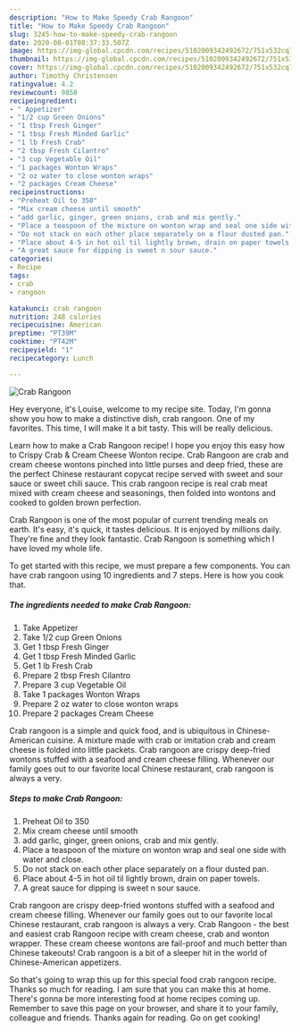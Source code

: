 ```yaml
---
description: "How to Make Speedy Crab Rangoon"
title: "How to Make Speedy Crab Rangoon"
slug: 3245-how-to-make-speedy-crab-rangoon
date: 2020-08-01T08:37:33.507Z
image: https://img-global.cpcdn.com/recipes/5102009342492672/751x532cq70/crab-rangoon-recipe-main-photo.jpg
thumbnail: https://img-global.cpcdn.com/recipes/5102009342492672/751x532cq70/crab-rangoon-recipe-main-photo.jpg
cover: https://img-global.cpcdn.com/recipes/5102009342492672/751x532cq70/crab-rangoon-recipe-main-photo.jpg
author: Timothy Christensen
ratingvalue: 4.2
reviewcount: 9858
recipeingredient:
- " Appetizer"
- "1/2 cup Green Onions"
- "1 tbsp Fresh Ginger"
- "1 tbsp Fresh Minded Garlic"
- "1 lb Fresh Crab"
- "2 tbsp Fresh Cilantro"
- "3 cup Vegetable Oil"
- "1 packages Wonton Wraps"
- "2 oz water to close wonton wraps"
- "2 packages Cream Cheese"
recipeinstructions:
- "Preheat Oil to 350"
- "Mix cream cheese until smooth"
- "add garlic, ginger, green onions, crab and mix gently."
- "Place a teaspoon of the mixture on wonton wrap and seal one side with water and close."
- "Do not stack on each other place separately on a flour dusted pan."
- "Place about 4-5 in hot oil til lightly brown, drain on paper towels."
- "A great sauce for dipping is sweet n sour sauce."
categories:
- Recipe
tags:
- crab
- rangoon

katakunci: crab rangoon 
nutrition: 248 calories
recipecuisine: American
preptime: "PT39M"
cooktime: "PT42M"
recipeyield: "1"
recipecategory: Lunch

---
```



![Crab Rangoon](https://img-global.cpcdn.com/recipes/5102009342492672/751x532cq70/crab-rangoon-recipe-main-photo.jpg)

Hey everyone, it's Louise, welcome to my recipe site. Today, I'm gonna show you how to make a distinctive dish, crab rangoon. One of my favorites. This time, I will make it a bit tasty. This will be really delicious.

Learn how to make a Crab Rangoon recipe! I hope you enjoy this easy how to Crispy Crab &amp; Cream Cheese Wonton recipe. Crab Rangoon are crab and cream cheese wontons pinched into little purses and deep fried, these are the perfect Chinese restaurant copycat recipe served with sweet and sour sauce or sweet chili sauce. This crab rangoon recipe is real crab meat mixed with cream cheese and seasonings, then folded into wontons and cooked to golden brown perfection.

Crab Rangoon is one of the most popular of current trending meals on earth. It's easy, it's quick, it tastes delicious. It is enjoyed by millions daily. They're fine and they look fantastic. Crab Rangoon is something which I have loved my whole life.


To get started with this recipe, we must prepare a few components. You can have crab rangoon using 10 ingredients and 7 steps. Here is how you cook that.

<!--inarticleads1-->

##### The ingredients needed to make Crab Rangoon:

1. Take  Appetizer
1. Take 1/2 cup Green Onions
1. Get 1 tbsp Fresh Ginger
1. Get 1 tbsp Fresh Minded Garlic
1. Get 1 lb Fresh Crab
1. Prepare 2 tbsp Fresh Cilantro
1. Prepare 3 cup Vegetable Oil
1. Take 1 packages Wonton Wraps
1. Prepare 2 oz water to close wonton wraps
1. Prepare 2 packages Cream Cheese


Crab rangoon is a simple and quick food, and is ubiquitous in Chinese-American cuisine. A mixture made with crab or imitation crab and cream cheese is folded into little packets. Crab rangoon are crispy deep-fried wontons stuffed with a seafood and cream cheese filling. Whenever our family goes out to our favorite local Chinese restaurant, crab rangoon is always a very. 

<!--inarticleads2-->

##### Steps to make Crab Rangoon:

1. Preheat Oil to 350
1. Mix cream cheese until smooth
1. add garlic, ginger, green onions, crab and mix gently.
1. Place a teaspoon of the mixture on wonton wrap and seal one side with water and close.
1. Do not stack on each other place separately on a flour dusted pan.
1. Place about 4-5 in hot oil til lightly brown, drain on paper towels.
1. A great sauce for dipping is sweet n sour sauce.


Crab rangoon are crispy deep-fried wontons stuffed with a seafood and cream cheese filling. Whenever our family goes out to our favorite local Chinese restaurant, crab rangoon is always a very. Crab Rangoon - the best and easiest crab Rangoon recipe with cream cheese, crab and wonton wrapper. These cream cheese wontons are fail-proof and much better than Chinese takeouts! Crab rangoon is a bit of a sleeper hit in the world of Chinese-American appetizers. 

So that's going to wrap this up for this special food crab rangoon recipe. Thanks so much for reading. I am sure that you can make this at home. There's gonna be more interesting food at home recipes coming up. Remember to save this page on your browser, and share it to your family, colleague and friends. Thanks again for reading. Go on get cooking!
